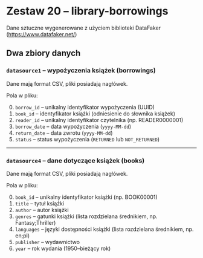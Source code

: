 # Zestaw 20 – library-borrowings

Dane sztuczne wygenerowane z użyciem biblioteki DataFaker (https://www.datafaker.net/)

## Dwa zbiory danych

### `datasource1` – wypożyczenia książek (borrowings)

Dane mają format CSV, pliki posiadają nagłówek.

Pola w pliku:

0. `borrow_id` – unikalny identyfikator wypożyczenia (UUID)  
1. `book_id` – identyfikator książki (odniesienie do słownika książek)  
2. `reader_id` – unikalny identyfikator czytelnika (np. READER0000001)  
3. `borrow_date` – data wypożyczenia (`yyyy-MM-dd`)  
4. `return_date` – data zwrotu (`yyyy-MM-dd`)  
5. `status` – status wypożyczenia (`RETURNED` lub `NOT_RETURNED`)  

---

### `datasource4` – dane dotyczące książek (books)

Dane mają format CSV, pliki posiadają nagłówek.

Pola w pliku:

0. `book_id` – unikalny identyfikator książki (np. BOOK00001)  
1. `title` – tytuł książki  
2. `author` – autor książki  
3. `genres` – gatunki książki (lista rozdzielana średnikiem, np. Fantasy;Thriller)  
4. `languages` – języki dostępności książki (lista rozdzielana średnikiem, np. en;pl)  
5. `publisher` – wydawnictwo  
6. `year` – rok wydania (1950–bieżący rok)  


